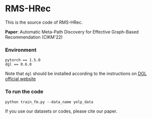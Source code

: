 # RMS-HRec
This is the source code of RMS-HRec. 

__Paper__: Automatic Meta-Path Discovery for Effective Graph-Based Recommendation (CIKM'22)

### Environment
```
pytorch == 1.5.0
dgl == 0.6.0
```
Note that `dgl` should be installed according to the instructions on [DGL official website](https://www.dgl.ai/pages/start.html)

### To run the code
```shell
python train_fm.py --data_name yelp_data
```


If you use our datasets or codes, please cite our paper.

